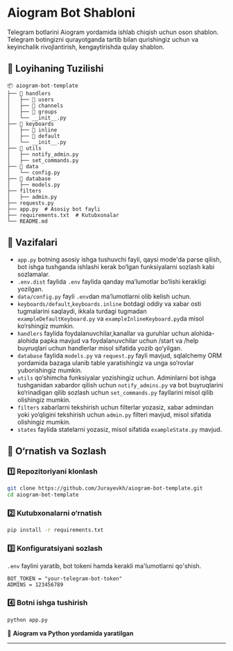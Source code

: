 # Aiogram Bot Shabloni

Telegram botlarini Aiogram yordamida ishlab chiqish uchun oson shablon. Telegram botingizni qurayotganda
tartib bilan qurishingiz uchun va keyinchalik rivojlantirish, kengaytirishda qulay shablon.

## 📂 Loyihaning Tuzilishi

```
📦 aiogram-bot-template
├── 📂 handlers
│   ├── 📂 users
│   ├── 📂 channels
│   ├── 📂 groups
│   └── __init__.py
├── 📂 keyboards
│   ├── 📂 inline
│   ├── 📂 default
│   └── __init__.py
├── 📂 utils
│   ├── notify_admin.py
│   ├── set_commands.py
├── 📂 data
│   └── config.py
├── 📂 database
│   ├── models.py
├── filters
│   ├── admin.py
├── requests.py
├── app.py  # Asosiy bot fayli
├── requirements.txt  # Kutubxonalar
└── README.md 
```

## 🚀 Vazifalari

- `app.py` botning asosiy ishga tushuvchi fayli, qaysi mode'da parse qilish, bot ishga tushganda ishlashi kerak bo‘lgan funksiyalarni sozlash kabi sozlamalar.
- `.env.dist` faylida `.env` faylida qanday ma’lumotlar bo‘lishi kerakligi yozilgan.
- `data/config.py` fayli `.env`dan ma’lumotlarni olib kelish uchun.
- `keyboards/default`,`keyboards.inline` botdagi oddiy va xabar osti tugmalarini saqlaydi, ikkala turdagi tugmadan `exampleDefaultKeyboard.py` va `exampleInlineKeyboard.py`da misol ko‘rshingiz mumkin.
- `handlers` faylida foydalanuvchilar,kanallar va guruhlar uchun alohida-alohida papka mavjud va foydalanuvchilar uchun /start va /help buyruqlari uchun handlerlar misol sifatida yozib qo‘yilgan.
- `database` faylida `models.py` va `request.py` fayli mavjud, sqlalchemy ORM yordamida bazaga ulanib table yaratishingiz va unga so‘rovlar yuborishingiz mumkin.
- `utils` qo‘shimcha funksiyalar yozishingiz uchun. Adminlarni bot ishga tushganidan xabardor qilish uchun `notify_admins.py` va bot buyruqlarini ko‘rinadigan qilib sozlash uchun `set_commands.py` fayllarini misol qilib olishingiz mumkin.
- `filters` xabarlarni tekshirish uchun filterlar yozasiz, xabar admindan yoki yo‘qligini tekshirish uchun `admin.py` filteri mavjud, misol sifatida olishingiz mumkin.
- `states` faylida statelarni yozasiz, misol sifatida `exampleState.py` mavjud.

## 📜 O‘rnatish va Sozlash

### 1️⃣ Repozitoriyani klonlash

```bash
git clone https://github.com/Jurayevkh/aiogram-bot-template.git
cd aiogram-bot-template
```

### 2️⃣ Kutubxonalarni o‘rnatish

```bash
pip install -r requirements.txt
```

### 3️⃣ Konfiguratsiyani sozlash

`.env` faylini yaratib, bot tokeni hamda kerakli ma'lumotlarni qo'shish.

```
BOT_TOKEN = "your-telegram-bot-token"
ADMINS = 123456789
```

### 4️⃣ Botni ishga tushirish

```bash
python app.py
```


🚀 **Aiogram va Python yordamida yaratilgan**

---
